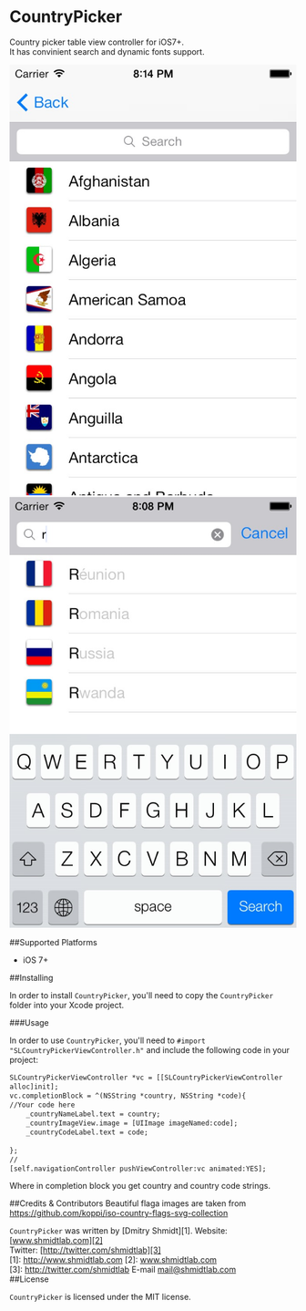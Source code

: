 CountryPicker
=============

Country picker table view controller for iOS7+.  
It has convinient search and dynamic fonts support.

![](1.jpg)![](2.jpg)


##Supported Platforms

- iOS 7+

##Installing

In order to install `CountryPicker`, you'll need to copy the `CountryPicker` folder into your Xcode project. 

###Usage

In order to use `CountryPicker`, you'll need to 
`#import "SLCountryPickerViewController.h"`
 and include the following code in your project:

    SLCountryPickerViewController *vc = [[SLCountryPickerViewController alloc]init];
    vc.completionBlock = ^(NSString *country, NSString *code){
    //Your code here
        _countryNameLabel.text = country;
        _countryImageView.image = [UIImage imageNamed:code];
        _countryCodeLabel.text = code;

    };
    //
    [self.navigationController pushViewController:vc animated:YES];
    
Where in completion block you get country and country code strings. 
 
##Credits & Contributors
Beautiful flaga images are taken from <https://github.com/koppi/iso-country-flags-svg-collection>

`CountryPicker` was written by [Dmitry Shmidt][1].
Website: [www.shmidtlab.com][2]  
Twitter: [http://twitter.com/shmidtlab][3]  
  [1]: http://www.shmidtlab.com
  [2]: www.shmidtlab.com   
  [3]: http://twitter.com/shmidtlab
  E-mail <mail@shmidtlab.com>  
##License

`CountryPicker` is licensed under the MIT license.